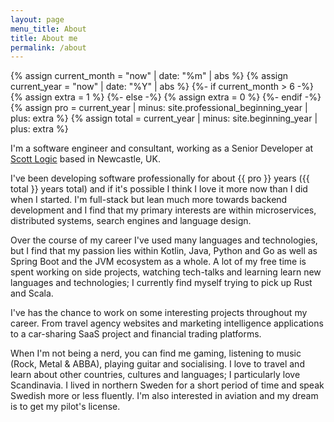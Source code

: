 ```yaml
---
layout: page
menu_title: About
title: About me
permalink: /about
---
```

{% assign current_month = "now" | date: "%m" | abs %}
{% assign current_year = "now" | date: "%Y" | abs %}
{%- if current_month > 6 -%}
{% assign extra = 1 %}
{%- else -%}
{% assign extra = 0 %}
{%- endif -%}
{% assign pro = current_year | minus: site.professional_beginning_year | plus: extra %}
{% assign total = current_year | minus: site.beginning_year | plus: extra %}

I'm a software engineer and consultant, working as a Senior Developer at [Scott Logic](https://www.scottlogic.com/) based in Newcastle, UK.

I've been developing software professionally for about {{ pro }} years ({{ total }} years total) and if it's possible I think I love it more now than I did when I started. I'm full-stack but lean much more towards backend development and I find that my primary interests are within microservices, distributed systems, search engines and language design.

Over the course of my career I've used many languages and technologies, but I find that my passion lies within Kotlin, Java, Python and Go as well as Spring Boot and the JVM ecosystem as a whole. A lot of my free time is spent working on side projects, watching tech-talks and learning learn new languages and technologies; I currently find myself trying to pick up Rust and Scala.

I've has the chance to work on some interesting projects throughout my career. From travel agency websites and marketing intelligence applications to a car-sharing SaaS project and financial trading platforms.

When I'm not being a nerd, you can find me gaming, listening to music (Rock, Metal & ABBA), playing guitar and socialising. I love to travel and learn about other countries, cultures and languages; I particularly love Scandinavia. I lived in northern Sweden for a short period of time and speak Swedish more or less fluently. I'm also interested in aviation and my dream is to get my pilot's license.

<!--

I love:
- Kotlin / Java / Spring Boot
- Python / Django
- Go

I have significant experience with:
- PHP / Laravel
- JavaScript / TypeScript / Node.js / Express
- Web tech (HTML, CSS, SASS, LESS etc.)

Frameworks I've used:
- Laravel, Code Igniter, Yii
- Django
- Flask
- Spring (Boot, Cloud, MVC, WebFlux)
- Struts 2, Quarkus


<!--I'm passionate about Java, Kotlin and Python (and interested in Go) but very much a polyglot programmer, having used significantly more languages during my time. I live and breathe virtually anything to do with software development but find that my interests primarily lie within microservices, distributed systems, search engines and learning new languages.

I've used many frameworks such as Spring, Django, Laravel and Express as well as frontend technologies such as React, Angular and Vue. I consider myself to be a full-stack developer but I lean much more towards the backend.

I'm a polyglot, full-stack developer with a strong preference towards back end with ~{{ professional_experience }} years professional (~{{ total_experience }} years total) experience.

I'm passionate about Kotlin, Java, Python and Go but I also have considerable experience using PHP, JavaScript, TypeScript and Groovy as well as the standard web technologies (HTML, CSS, SASS). I additionally have some exposure to C#, as well as minor experience with Visual Basic and C/C++ from when I just started out. In the future, I'd like to learn more about Scala and Rust.

Over my career, I've had the opportunity to work with many different frameworks including Laravel, Code Igniter, Yii, Spring (Boot, Cloud, MVC, WebFlux etc.), Django, Flask, Node.js and Express. I've also experimented a lot with Micronaut, Quarkus, Struts 2 and .NET Core. On the front end, I've used React and jQuery extensively, but I've also used Vue, AngularJS.

<!-- I've done my share of... DevOps (CI/CD, Docker etc.), AWS

## Interests
## Experience

Throughout my career I've worked on some interesting projects, from travel agency websites and marketing intelligence applications to car-sharing services and trading platforms in the financial sector.

Much of my working life has been spent building Laravel applications with PHP and doing a considerable amount of frontend JavaScript. However, during my time with Scott Logic and in my own time I've found time to explore a variety of different technologies such as C# and .NET, Go, backend JavaScript with Node.js, TypeScript with a deep-dive into the AWS ecosystem.

## Personal life


<!--Throughout my career I've worked on everything from travel agency websites and marketing intelligence applications to car-sharing and financial trading platforms.

A considerable portion of my career has been spent developing PHP applications with Laravel

Much of my working life has been spent building Laravel applications with PHP and doing a considerable amount of frontend JavaScript. However, during my time with Scott Logic and in my own time I've found time to explore a variety of different technologies such as C# and .NET, Go, backend JavaScript with Node.js, TypeScript with a deep-dive into the AWS ecosystem.

I've used many frameworks such as Spring, Django, Laravel and Express as well as frontend technologies such as React, Angular and Vue. I consider myself to be a full-stack developer but I lean much more towards the backend.

-->
